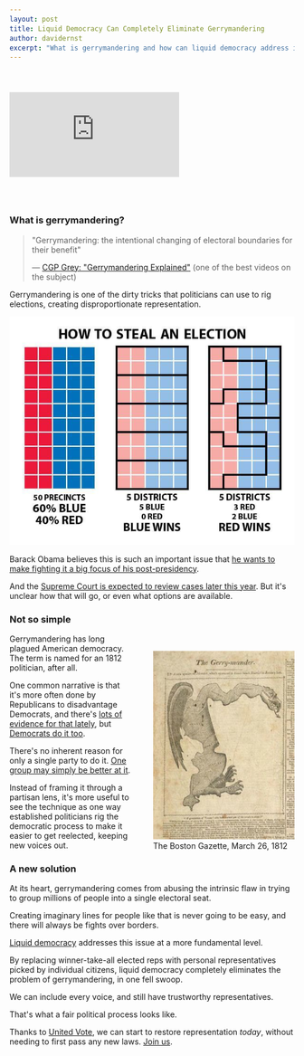 ```yaml
---
layout: post
title: Liquid Democracy Can Completely Eliminate Gerrymandering
author: davidernst
excerpt: "What is gerrymandering and how can liquid democracy address it?"
---
```


<iframe src="https://www.youtube.com/embed/Mky11UJb9AY" frameborder="0" allowfullscreen style="margin: 40px auto"></iframe>

<br />

### What is gerrymandering?

> "Gerrymandering: the intentional changing of electoral boundaries for their benefit"
>
> — [CGP Grey: "Gerrymandering Explained"](https://www.youtube.com/watch?v=Mky11UJb9AY) (one of the best videos on the subject)

Gerrymandering is one of the dirty tricks that politicians can use to rig elections, creating disproportionate representation.

<img src="/assets/article_images/2017-05-12-liquid-democracy-can-completely-eliminate-gerrymandering/gerrymandering-graphic.jpg" style="">

Barack Obama believes this is such an important issue that [he wants to make fighting it a big focus of his post-presidency](http://www.politico.com/story/2016/10/obama-holder-redistricting-gerrymandering-229868).

And the [Supreme Court is expected to review cases later this year](https://www.nytimes.com/2017/04/21/us/democrats-gerrymander-supreme-court.html). But it's unclear how that will go, or even what options are available.

### Not so simple

<style>
@media (max-width: 493px) {
  .center-when-small {
    float: none !important;
    margin: 30px auto 10px !important;
  }
}
</style>

<figure class="image center-when-small" style="float: right; margin: 30px 0 10px 40px;">
  <img src="/assets/article_images/2017-05-12-liquid-democracy-can-completely-eliminate-gerrymandering/original-gerrymandering-photo.jpeg" style="width: 250px;margin-top: 0px;">
  <figcaption>The Boston Gazette, March 26, 1812</figcaption>
</figure>

Gerrymandering has long plagued American democracy. The term is named for an 1812 politician, after all.

One common narrative is that it's more often done by Republicans to disadvantage Democrats, and there's [lots of evidence for that lately](http://assets.motherjones.com/interactives/projects/2012/11/gerrymandering/stacked-gop.png), but [Democrats do it too](https://en.wikipedia.org/wiki/Maryland%27s_3rd_congressional_district).

There's no inherent reason for only a single party to do it. [One group may simply be better at it](http://nymag.com/daily/intelligencer/2016/04/gops-house-seats-are-safe-heres-why.html).

Instead of framing it through a partisan lens, it's more useful to see the technique as one way established politicians rig the democratic process to make it easier to get reelected, keeping new voices out.

### A new solution

At its heart, gerrymandering comes from abusing the intrinsic flaw in trying to group millions of people into a single electoral seat.

Creating imaginary lines for people like that is never going to be easy, and there will always be fights over borders.

[Liquid democracy](https://intro.liquid.vote) addresses this issue at a more fundamental level.

By replacing winner-take-all elected reps with personal representatives picked by individual citizens, liquid democracy completely eliminates the problem of gerrymandering, in one fell swoop.

We can include every voice, and still have trustworthy representatives.

That's what a fair political process looks like.

Thanks to [United Vote](/2017/11/06/announcing-united-vote/), we can start to restore representation *today*, without needing to first pass any new laws. [Join us](https://united.vote/join).
